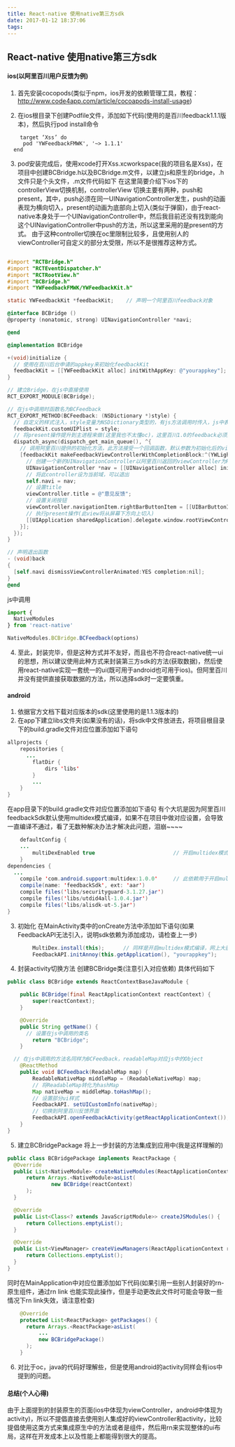 ```yaml
---
title: React-native 使用native第三方sdk
date: 2017-01-12 18:37:06
tags:
---
```

## React-native 使用native第三方sdk

#### ios(以阿里百川用户反馈为例)

1. 首先安装cocopods(类似于npm，ios开发的依赖管理工具，教程：http://www.code4app.com/article/cocoapods-install-usage)

2. 在ios根目录下创建Podfile文件，添加如下代码(使用的是百川feedback1.1.1版本)，然后执行pod install命令

```
    target ‘Xss’ do 
     pod 'YWFeedbackFMWK', '~> 1.1.1'
  end
```
  
3. pod安装完成后，使用xcode打开Xss.xcworkspace(我的项目名是Xss)，在项目中创建BCBridge.h以及BCBridge.m文件，以建立js和原生的bridge，.h文件只是个头文件，.m文件代码如下
在这里简要介绍下ios下的controllerView切换机制，controllerView 切换主要有两种，push和present，其中，push必须在同一UINavigationController发生，push的动画表现为横向切入，present的动画为底部向上切入(类似于弹窗)，由于react-native本身处于一个UINavigationController中，然后我目前还没有找到能向这个UINavigationController中push的方法，所以这里采用的是present的方式。
由于这种controller切换在oc里限制比较多，且使用别人的viewController可自定义的部分太受限，所以不是很推荐这种方式。

```objectivec

#import "RCTBridge.h"
#import "RCTEventDispatcher.h"
#import "RCTRootView.h"
#import "BCBridge.h"
#import "YWFeedbackFMWK/YWFeedbackKit.h"

static YWFeedbackKit *feedbackKit;    // 声明一个阿里百川feedback对象

@interface BCBridge ()
@property (nonatomic, strong) UINavigationController *navi;

@end

@implementation BCBridge

+(void)initialize {
  // 使用在百川后台申请的appkey来初始化feedbackKit
  feedbackKit = [[YWFeedbackKit alloc] initWithAppKey: @"yourappkey"];
}

// 建立Bridge，在js中直接使用
RCT_EXPORT_MODULE(BCBridge);

// 在js中调用时函数名为BCFeedback
RCT_EXPORT_METHOD(BCFeedback: (NSDictionary *)style) {
  // 自定义的样式注入，style变量为NSDictionary类型的，有js方法调用时传入，js中表现为Object
  feedbackKit.customUIPlist = style;
  // 将present操作提升到主进程来做(这里我也不太懂oc)，这里百川1.0的feedback必须这样做才能切换过去，2.0不存在这个问题
  dispatch_async(dispatch_get_main_queue(), ^{
    // 调用阿里百川提供的初始化方法，此方法接受一个回调函数，默认参数为初始化后的viewController
    [feedbackKit makeFeedbackViewControllerWithCompletionBlock:^(YWLightFeedbackViewController *viewController, NSError *error) {
      // 创建一个新的UINavigationController以阿里百川返回的viewController为RootViewController
      UINavigationController *nav = [[UINavigationController alloc] initWithRootViewController:viewController];
      // 将此controller设为当前域，可以退出
      self.navi = nav;
      // 设置title
      viewController.title = @"意见反馈";
      // 设置关闭按钮
      viewController.navigationItem.rightBarButtonItem = [[UIBarButtonItem alloc] initWithTitle:@"关闭" style:UIBarButtonItemStylePlain target:self action:@selector(back)];
      // 执行present操作(此view将从屏幕下方向上切入)
      [[UIApplication sharedApplication].delegate.window.rootViewController presentViewController:nav animated:YES completion:nil];
    }];
  });
}

// 声明退出函数
- (void)back
{
  [self.navi dismissViewControllerAnimated:YES completion:nil];
}
@end

```

js中调用

``` javascript
import {
  NativeModules
} from 'react-native'

NativeModules.BCBridge.BCFeedback(options)

```

4. 至此，封装完毕，但是这种方式并不友好，而且也不符合react-native统一ui的思想，所以建议使用此种方式来封装第三方sdk的方法(获取数据)，然后使用react-native实现一套统一的ui(既可用于android也可用于ios)。但阿里百川并没有提供直接获取数据的方法，所以选择sdk时一定要慎重。


#### android

1. 依据官方文档下载对应版本的sdk(这里使用的是1.1.3版本的)
2. 在app下建立libs文件夹(如果没有的话)，将sdk中文件放进去，将项目根目录下的build.gradle文件对应位置添加如下语句

``` java
allprojects {
    repositories {
      ...
        flatDir {
            dirs 'libs'
        }
        ...
    }
}
```
在app目录下的build.gradle文件对应位置添加如下语句
有个大坑是因为阿里百川feedbackSdk默认使用multidex模式编译，如果不在项目中做对应设置，会导致一直编译不通过，看了无数种解决办法才解决此问题，泪崩~~~~

``` java
    defaultConfig {
    ...
        multiDexEnabled true                         // 开启multidex模式编译，此处为大坑，否则编译不过
    }
dependencies {
  ...
    compile 'com.android.support:multidex:1.0.0'     // 此依赖用于开启mulidex模式编译
    compile(name: 'feedbackSdk', ext: 'aar')
    compile files('libs/securityguard-3.1.27.jar')
    compile files('libs/utdid4all-1.0.4.jar')
    compile files('libs/alisdk-ut-5.jar')
}
```
3. 初始化
在MainActivity类中的onCreate方法中添加如下语句(如果FeedbackAPI无法引入，说明sdk依赖为添加成功，请检查上一步)
```java
        MultiDex.install(this);      // 同样是开启multidex模式编译，网上大部分解决方案都没提这个设置，泪崩~~~~
        FeedbackAPI.initAnnoy(this.getApplication(), "yourappkey");    // 初始化阿里百川意见反馈
```
4. 封装activity切换方法
创建BCBridge类(注意引入对应依赖)
具体代码如下
``` java
public class BCBridge extends ReactContextBaseJavaModule {

    public BCBridge(final ReactApplicationContext reactContext) {
        super(reactContext);
    }

    @Override
    public String getName() {
      // 设置在js中调用的类名
        return "BCBridge";
    }

  // 在js中调用的方法名同样为BCFeedback，readableMap对应js中的Object
    @ReactMethod
    public void BCFeedback(ReadableMap map) {
        ReadableNativeMap middleMap = (ReadableNativeMap) map;
        // 将ReadableMap转化为hashMap
        Map nativeMap = middleMap.toHashMap();
        // 设置部分ui样式
        FeedbackAPI. setUICustomInfo(nativeMap);
        // 切换到阿里百川反馈界面
        FeedbackAPI.openFeedbackActivity(getReactApplicationContext());
    }
}
```
5. 建立BCBridgePackage
  将上一步封装的方法集成到应用中(我是这样理解的)
  ``` java
  public class BCBridgePackage implements ReactPackage {
    @Override
    public List<NativeModule> createNativeModules(ReactApplicationContext reactContext) {
        return Arrays.<NativeModule>asList(
                new BCBridge(reactContext)
        );
    }

    @Override
    public List<Class<? extends JavaScriptModule>> createJSModules() {
        return Collections.emptyList();
    }

    @Override
    public List<ViewManager> createViewManagers(ReactApplicationContext reactContext) {
        return Collections.emptyList();
    }
}
  ```
同时在MainApplication中对应位置添加如下代码(如果引用一些别人封装好的rn-原生组件，通过rn link 也能实现此操作，但是手动更改此文件时可能会导致一些情况下rn link失效，请注意检查)
``` java
    @Override
    protected List<ReactPackage> getPackages() {
      return Arrays.<ReactPackage>asList(
          ...
          new BCBridgePackage()
      );
    }
```

6. 对比于oc，java的代码好理解些，但是使用android的activity同样会有ios中提到的问题。


#### 总结(个人心得)
由于上面提到的封装原生的页面(ios中体现为viewController，android中体现为activity)，所以不提倡直接去使用别人集成好的viewController和activity，比较提倡使用这类方式来集成原生中的方法或者是组件，然后用rn来实现整体的ui布局，这样在开发成本上以及性能上都能得到很大的提高。
